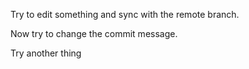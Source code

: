 Try to edit something and sync with the remote branch.

Now try to change the commit message.

Try another thing